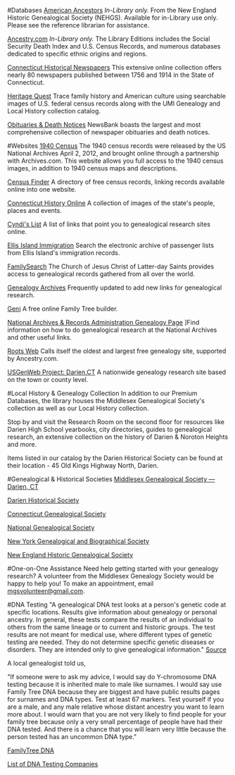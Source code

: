 #Databases
[American Ancestors](http://www.americanancestors.org/ "American Ancestors")
*In-Library only.* From the New England Historic Genealogical Society (NEHGS). Available for in-Library use only. Please see the reference librarian for assistance.

[Ancestry.com](http://www.ancestrylibrary.com/ "Ancestry.com")
*In-Library only.* The Library Editions includes the Social Security Death Index and U.S. Census Records, and numerous databases dedicated to specific ethnic origins and regions.

[Connecticut Historical Newspapers](http://research.darienlibrary.org/login?url=http://infoweb.newsbank.com/?db=EANX "Connecticut Historical Newspapers")
This extensive online collection offers nearly 80 newspapers published between 1756 and 1914 in the State of Connecticut.

[Heritage Quest](http://www.heritagequestonline.com/ipbarcode?aid=4491 "Heritage Quest")
Trace family history and American culture using searchable images of U.S. federal census records along with the UMI Genealogy and Local History collection catalog.

[Obituaries & Death Notices](http://research.darienlibrary.org/login?url=http://infoweb.newsbank.com/?db=OBIT "Obituaries & Death Notices") 
NewsBank boasts the largest and most comprehensive collection of newspaper obituaries and death notices.

#Websites
[1940 Census](http://1940census.archives.gov/ "1940 Census")
The 1940 census records were released by the US National Archives April 2, 2012, and brought online through a partnership with Archives.com. This website allows you full access to the 1940 census images, in addition to 1940 census maps and descriptions.

[Census Finder](http://www.censusfinder.com/ "Census Finder")
A directory of free census records, linking records available online into one website.

[Connecticut History Online](http://www.cthistoryonline.org/ "Connecticut History Online")
A collection of images of the state's people, places and events.

[Cyndi's List](http://www.cyndislist.com/ "Cyndi's List")
A list of links that point you to genealogical research sites online.

[Ellis Island Immigration](http://www.ellisisland.org/search/index.asp "Ellis Island Immigration")
Search the electronic archive of passenger lists from Ellis Island's immigration records.

[FamilySearch](https://familysearch.org/ "FamilySearch")
The Church of Jesus Christ of Latter-day Saints provides access to genealogical records gathered from all over the world.

[Genealogy Archives](http://www.archives.com/ "Genealogy Archives")
Frequently updated to add new links for genealogical research.

[Geni](http://www.geni.com/ "Geni")
A free online Family Tree builder.

[National Archives & Records Administration Genealogy Page](http://www.archives.gov/genealogy/ "National Archives & Records Administration Genealogy Page" )
]Find information on how to do genealogical research at the National Archives and other useful links.

[Roots Web](http://www.rootsweb.ancestry.com/ "Roots Web")
Calls itself the oldest and largest free genealogy site, supported by Ancestry.com.

[USGenWeb Project: Darien,CT](http://www.ctgenweb.org/county/cofairfield/pages/darien/darien_index.htm "USGenWeb Project: Darien,CT")
A nationwide genealogy research site based on the town or county level. 

#Local History & Genealogy Collection
In addition to our Premium Databases, the library houses the Middlesex Genealogical Society's collection as well as our Local History collection. 

Stop by and visit the Research Room on the second floor for resources like Darien High School yearbooks, city directories, guides to genealogical research, an extensive collection on the history of Darien & Noroton Heights and more.

Items listed in our catalog by the Darien Historical Society can be found at their location - 45 Old Kings Highway North, Darien.

#Genealogical & Historical Societies
[Middlesex Genealogical Society — Darien, CT](http://mgs.darien.org/ "Middlesex Genealogical Society")

[Darien Historical Society](http://historical.darien.org/ "Darien Historical Society")

[Connecticut Genealogical Society](http://www.csginc.org/ "Connecticut Genealogical Society")

[National Genealogical Society](http://www.ngsgenealogy.org/ "National Genealogical Society")

[New York Genealogical and Biographical Society](http://www.newyorkfamilyhistory.org/ "New York Genealogical and Biographical Society")

[New England Historic Genealogical Society](http://www.americanancestors.org/home.html "New England Historic Genealogical Society") 

#One-on-One Assistance
Need help getting started with your genealogy research? A volunteer from the Middlesex Genealogy Society would be happy to help you! To make an appointment, email [mgsvolunteer@gmail.com](mailto:mgsvolunteer@gmail.com "MGS Volunteer").

#DNA Testing
"A genealogical DNA test looks at a person's genetic code at specific locations. Results give information about genealogy or personal ancestry. In general, these tests compare the results of an individual to others from the same lineage or to current and historic groups. The test results are not meant for medical use, where different types of genetic testing are needed. They do not determine specific genetic diseases or disorders. They are intended only to give genealogical information." [Source](http://en.wikipedia.org/wiki/Genealogical_DNA_test "Genealogical DNA Testing")

A local genealogist told us,

"If someone were to ask my advice, I would say do Y-chromosome DNA testing because it is inherited male to male like surnames. I would say use Family Tree DNA because they are biggest and have public results pages for surnames and DNA types. Test at least 67 markers. Test yourself if you are a male, and any male relative whose distant ancestry you want to learn more about. I would warn that you are not very likely to find people for your family tree because only a very small percentage of people have had their DNA tested. And there is a chance that you will learn very little because the person tested has an uncommon DNA type."

[FamilyTree DNA](https://www.familytreedna.com/ "FamilyTree DNA")

[List of DNA Testing Companies](http://www.isogg.org/wiki/List_of_DNA_testing_companies "List of DNA Testing Companies")